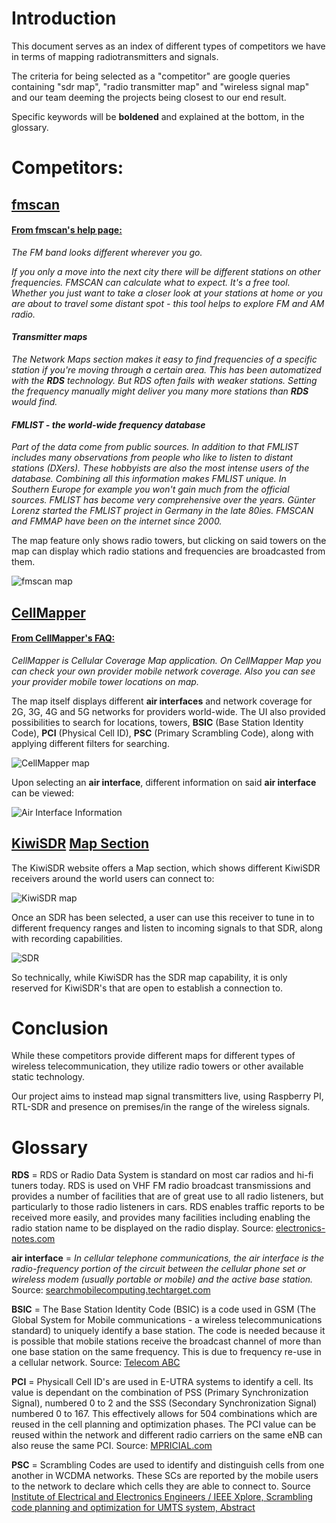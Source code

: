 # Introduction
This document serves as an index of different types of competitors we have in terms of mapping radiotransmitters and signals.

The criteria for being selected as a "competitor" are google queries containing "sdr map", "radio transmitter map" and "wireless signal map" and our team deeming the projects being closest to our end result.

Specific keywords will be **boldened** and explained at the bottom, in the glossary. 

# Competitors:
## [fmscan](https://fmscan.org/)
#### [From fmscan's help page:](https://fmscan.org/help-en.htm "FMSCAN  - frequencies for any place and transmitter maps")
_The FM band looks different wherever you go._

_If you only a move into the next city there will be different stations on other frequencies. FMSCAN can calculate what to expect. It's a free tool.
Whether you just want to take a closer look at your stations at home or you are about to travel some distant spot - this tool helps to explore FM and AM radio._

#### _Transmitter maps_
_The Network Maps section makes it easy to find frequencies of a specific station if you're moving through a certain area. This has been automatized with the **RDS** technology. But RDS often fails with weaker stations. Setting the frequency manually might deliver you many more stations than **RDS** would find._

#### _FMLIST - the world-wide frequency database_
_Part of the data come from public sources. In addition to that FMLIST includes many observations from people who like to listen to distant stations (DXers). These hobbyists are also the most intense users of the database. Combining all this information makes FMLIST unique. In Southern Europe for example you won't gain much from the official sources. FMLIST has become very comprehensive over the years. Günter Lorenz started the FMLIST project in Germany in the late 80ies. FMSCAN and FMMAP have been on the internet since 2000._

The map feature only shows radio towers, but clicking on said towers on the map can display which radio stations and frequencies are broadcasted from them.

![fmscan map](https://github.com/Nikitushka/ProjectIcaros/blob/drafts/Reports/competitor_mapping/images/fms_1.jpg)

## [CellMapper](https://cellmapper.net/map "Cellular Tower and Signal Map")
#### [From CellMapper's FAQ:](https://cellmapper.freshdesk.com/support/solutions/articles/28000006999-what-is-the-cellmapper- "What is the CellMapper? : CellMapper")
_CellMapper is Cellular Coverage Map application. On CellMapper Map you can check your own provider mobile network coverage. Also you can see your provider mobile tower locations on map._

The map itself displays different **air interfaces** and network coverage for 2G, 3G, 4G and 5G networks for providers world-wide. The UI also provided possibilities to search for locations, towers, **BSIC** (Base Station Identity Code), **PCI** (Physical Cell ID), **PSC** (Primary Scrambling Code), along with applying different filters for searching.

![CellMapper map](https://github.com/Nikitushka/ProjectIcaros/blob/drafts/Reports/competitor_mapping/images/CellMapper_1.jpg)

Upon selecting an **air interface**, different information on said **air interface** can be viewed:

![Air Interface Information](https://github.com/Nikitushka/ProjectIcaros/blob/drafts/Reports/competitor_mapping/images/CellMapper_2.jpg)

## [KiwiSDR](http://kiwisdr.com/ "KiwiSDR: Wide-band SDR + GPS cape for the BeagleBone Black") [Map Section](http://rx.linkfanel.net/ "Wideband shortwave radio receiver map")

The KiwiSDR website offers a Map section, which shows different KiwiSDR receivers around the world users can connect to:

![KiwiSDR map](https://github.com/Nikitushka/ProjectIcaros/blob/drafts/Reports/competitor_mapping/images/KiwiSDR_1.jpg)

Once an SDR has been selected, a user can use this receiver to tune in to different frequency ranges and listen to incoming signals to that SDR, along with recording capabilities.

![SDR](https://github.com/Nikitushka/ProjectIcaros/blob/drafts/Reports/competitor_mapping/images/KiwiSDR_2.jpg)

So technically, while KiwiSDR has the SDR map capability, it is only reserved for KiwiSDR's that are open to establish a connection to.

# Conclusion

While these competitors provide different maps for different types of wireless telecommunication, they utilize radio towers or other available static technology.

Our project aims to instead map signal transmitters live, using Raspberry PI, RTL-SDR and presence on premises/in the range of the wireless signals.

# Glossary

**RDS** = RDS or Radio Data System is standard on most car radios and hi-fi tuners today. RDS is used on VHF FM radio broadcast transmissions and provides a number of facilities that are of great use to all radio listeners, but particularly to those radio listeners in cars. RDS enables traffic reports to be received more easily, and provides many facilities including enabling the radio station name to be displayed on the radio display. Source: [electronics-notes.com](https://www.electronics-notes.com/articles/audio-video/broadcast-audio/rds-radio-data-system-basics-tutorial.php "Radio Data System, RDS Tutorial » Electronics Notes")

**air interface** = _In cellular telephone communications, the air interface is the radio-frequency portion of the circuit between the cellular phone set or wireless modem (usually portable or mobile) and the active base station._ Source: [searchmobilecomputing.techtarget.com](https://searchmobilecomputing.techtarget.com/definition/air-interface#:~:text=In%20cellular%20telephone%20communications%2C%20the,and%20the%20active%20base%20station.)

**BSIC** = The Base Station Identity Code (BSIC) is a code used in GSM (The Global System for Mobile communications - a wireless telecommunications standard) to uniquely identify a base station. The code is needed because it is possible that mobile stations receive the broadcast channel of more than one base station on the same frequency. This is due to frequency re-use in a cellular network. Source: [Telecom ABC](http://www.telecomabc.com/b/bsic.html "BSIC - Base Station Identity Code - Telecom ABC") 

**PCI** = Physicall Cell ID's are used in E-UTRA systems to identify a cell. Its value is dependant on the combination of PSS (Primary Synchronization Signal), numbered 0 to 2 and the SSS (Secondary Synchronization Signal) numbered 0 to 167. This effectively allows for 504 combinations which are reused in the cell planning and optimization phases. The PCI value can be reused within the network and different radio carriers on the same eNB can also reuse the same PCI. Source: [MPRICIAL.com](https://www.mpirical.com/glossary/pci-physical-cell-identity "PCI - Physicall Cell Identity")

**PSC** = Scrambling Codes are used to identify and distinguish cells from one another in WCDMA networks. These SCs are reported by the mobile users to the network to declare which cells they are able to connect to. Source [Institute of Electrical and Electronics Engineers / IEEE Xplore, Scrambling code planning and optimization for UMTS system, Abstract](https://ieeexplore.ieee.org/document/6952571 "Scrambling code planning and optimization for UMTS system - IEEE Conference Publication")
